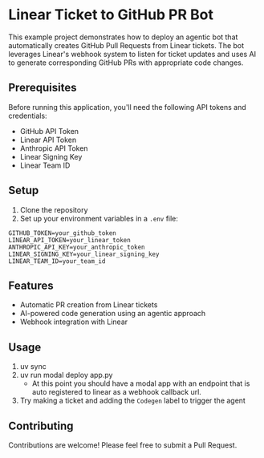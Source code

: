 # Linear Ticket to GitHub PR Bot

This example project demonstrates how to deploy an agentic bot that automatically creates GitHub Pull Requests from Linear tickets. The bot leverages Linear's webhook system to listen for ticket updates and uses AI to generate corresponding GitHub PRs with appropriate code changes.

## Prerequisites

Before running this application, you'll need the following API tokens and credentials:

- GitHub API Token
- Linear API Token
- Anthropic API Token
- Linear Signing Key
- Linear Team ID

## Setup

1. Clone the repository
1. Set up your environment variables in a `.env` file:

```env
GITHUB_TOKEN=your_github_token
LINEAR_API_TOKEN=your_linear_token
ANTHROPIC_API_KEY=your_anthropic_token
LINEAR_SIGNING_KEY=your_linear_signing_key
LINEAR_TEAM_ID=your_team_id
```

## Features

- Automatic PR creation from Linear tickets
- AI-powered code generation using an agentic approach
- Webhook integration with Linear

## Usage

1. uv sync
1. uv run modal deploy app.py
   - At this point you should have a modal app with an endpoint that is auto registered to linear as a webhook callback url.
1. Try making a ticket and adding the `Codegen` label to trigger the agent

## Contributing

Contributions are welcome! Please feel free to submit a Pull Request.
